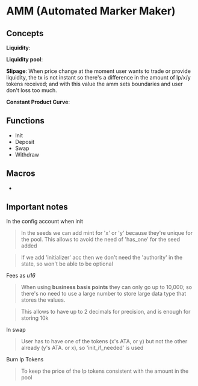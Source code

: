 # AMM (Automated Marker Maker)



## Concepts

**Liquidity**:

**Liquidity pool**:

**Slipage**: When price change at the moment user wants to trade or provide liquidity,
the tx is not instant so there's a difference in the amount of lp/x/y tokens received;
and with this value the amm sets boundaries and user don't loss too much.

**Constant Product Curve**:

## Functions

- Init
- Deposit
- Swap
- Withdraw

## Macros

- 

## Important notes

In the config account when init
> In the seeds we can add mint for 'x' or 'y' because they're unique for the pool.
> This allows to avoid the need of 'has_one' for the seed added

> If we add 'initializer' acc then we don't need the 'authority' in the state, so won't be able to be optional

Fees as *u16*
> When using **business basis points** they can only go up to 10,000; so there's no need to
> use a large number to store large data type that stores the values.

> This allows to have up to 2 decimals for precision, and is enough for storing 10k

In swap
> User has to have one of the tokens (x's ATA, or y) but not the other already (y's ATA. or x), so
> 'init_if_needed' is used

Burn lp Tokens
> To keep the price of the lp tokens consistent with the amount in the pool
